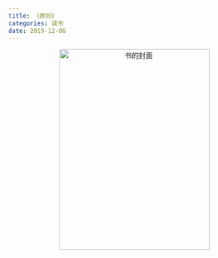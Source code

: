 ```yaml
---
title: 《原则》
categories: 读书
date: 2019-12-06
---
```


<div align="center">
<img src="https://i.loli.net/2019/12/06/ZaoOtR8F7NQKYdi.png" width = "300" height="400" alt="书的封面">
</div>

